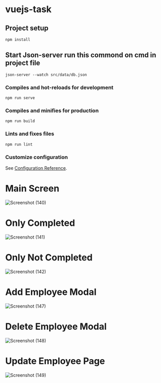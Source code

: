 # vuejs-task

## Project setup
```
npm install
```
## Start Json-server run this commond on cmd in project file
```
json-server --watch src/data/db.json
```
### Compiles and hot-reloads for development
```
npm run serve
```

### Compiles and minifies for production
```
npm run build
```

### Lints and fixes files
```
npm run lint
```

### Customize configuration
See [Configuration Reference](https://cli.vuejs.org/config/).


# Main Screen
![Screenshot (140)](https://user-images.githubusercontent.com/92371450/163733370-ae7ee3af-c6c8-4e1b-91ee-6e446cd8fd02.png)

# Only Completed
![Screenshot (141)](https://user-images.githubusercontent.com/92371450/163733420-22c66735-b113-48d3-8c91-8607e9158f54.png)

# Only Not Completed
![Screenshot (142)](https://user-images.githubusercontent.com/92371450/163733449-256a60fe-5c09-4de1-84a0-2814912792bd.png)

# Add Employee Modal
![Screenshot (147)](https://user-images.githubusercontent.com/92371450/163733499-0edbce68-27b4-420d-ae2c-b34198c9ed6b.png)

# Delete Employee Modal
![Screenshot (148)](https://user-images.githubusercontent.com/92371450/163733502-d4eaf42d-12dc-47e8-8d04-33b2a14512ec.png)

# Update Employee Page
![Screenshot (149)](https://user-images.githubusercontent.com/92371450/163733505-471ed305-17d2-4de7-9de6-6b898f18493d.png)

